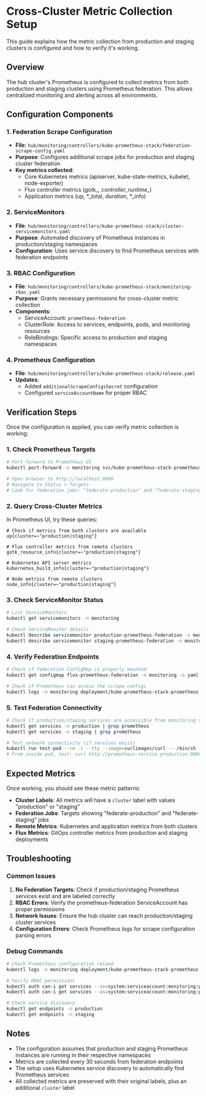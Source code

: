 # Cross-Cluster Metric Collection Setup

This guide explains how the metric collection from production and staging clusters is configured and how to verify it's working.

## Overview

The hub cluster's Prometheus is configured to collect metrics from both production and staging clusters using Prometheus federation. This allows centralized monitoring and alerting across all environments.

## Configuration Components

### 1. Federation Scrape Configuration
- **File**: `hub/monitoring/controllers/kube-prometheus-stack/federation-scrape-config.yaml`
- **Purpose**: Configures additional scrape jobs for production and staging cluster federation
- **Key metrics collected**:
  - Core Kubernetes metrics (apiserver, kube-state-metrics, kubelet, node-exporter)
  - Flux controller metrics (gotk_*, controller_runtime_*)
  - Application metrics (up, *_total, *_duration_*, *_info)

### 2. ServiceMonitors
- **File**: `hub/monitoring/controllers/kube-prometheus-stack/cluster-servicemonitors.yaml`
- **Purpose**: Automated discovery of Prometheus instances in production/staging namespaces
- **Configuration**: Uses service discovery to find Prometheus services with federation endpoints

### 3. RBAC Configuration
- **File**: `hub/monitoring/controllers/kube-prometheus-stack/monitoring-rbac.yaml`
- **Purpose**: Grants necessary permissions for cross-cluster metric collection
- **Components**:
  - ServiceAccount: `prometheus-federation`
  - ClusterRole: Access to services, endpoints, pods, and monitoring resources
  - RoleBindings: Specific access to production and staging namespaces

### 4. Prometheus Configuration
- **File**: `hub/monitoring/controllers/kube-prometheus-stack/release.yaml`
- **Updates**: 
  - Added `additionalScrapeConfigsSecret` configuration
  - Configured `serviceAccountName` for proper RBAC

## Verification Steps

Once the configuration is applied, you can verify metric collection is working:

### 1. Check Prometheus Targets
```bash
# Port-forward to Prometheus UI
kubectl port-forward -n monitoring svc/kube-prometheus-stack-prometheus 9090:9090

# Open browser to http://localhost:9090
# Navigate to Status > Targets
# Look for federation jobs: "federate-production" and "federate-staging"
```

### 2. Query Cross-Cluster Metrics
In Prometheus UI, try these queries:

```promql
# Check if metrics from both clusters are available
up{cluster=~"production|staging"}

# Flux controller metrics from remote clusters
gotk_resource_info{cluster=~"production|staging"}

# Kubernetes API server metrics
kubernetes_build_info{cluster=~"production|staging"}

# Node metrics from remote clusters
node_info{cluster=~"production|staging"}
```

### 3. Check ServiceMonitor Status
```bash
# List ServiceMonitors
kubectl get servicemonitors -n monitoring

# Check ServiceMonitor details
kubectl describe servicemonitor production-prometheus-federation -n monitoring
kubectl describe servicemonitor staging-prometheus-federation -n monitoring
```

### 4. Verify Federation Endpoints
```bash
# Check if federation ConfigMap is properly mounted
kubectl get configmap flux-prometheus-federation -n monitoring -o yaml

# Check if Prometheus can access the scrape configs
kubectl logs -n monitoring deployment/kube-prometheus-stack-prometheus -c prometheus
```

### 5. Test Federation Connectivity
```bash
# Check if production/staging services are accessible from monitoring namespace
kubectl get services -n production | grep prometheus
kubectl get services -n staging | grep prometheus

# Test network connectivity (if services exist)
kubectl run test-pod --rm -i --tty --image=curlimages/curl -- /bin/sh
# From inside pod, test: curl http://prometheus-service.production:9090/federate
```

## Expected Metrics

Once working, you should see these metric patterns:

- **Cluster Labels**: All metrics will have a `cluster` label with values "production" or "staging"
- **Federation Jobs**: Targets showing "federate-production" and "federate-staging" jobs
- **Remote Metrics**: Kubernetes and application metrics from both clusters
- **Flux Metrics**: GitOps controller metrics from production and staging deployments

## Troubleshooting

### Common Issues

1. **No Federation Targets**: Check if production/staging Prometheus services exist and are labeled correctly
2. **RBAC Errors**: Verify the prometheus-federation ServiceAccount has proper permissions
3. **Network Issues**: Ensure the hub cluster can reach production/staging cluster services
4. **Configuration Errors**: Check Prometheus logs for scrape configuration parsing errors

### Debug Commands

```bash
# Check Prometheus configuration reload
kubectl logs -n monitoring deployment/kube-prometheus-stack-prometheus -c config-reloader

# Verify RBAC permissions
kubectl auth can-i get services --as=system:serviceaccount:monitoring:prometheus-federation -n production
kubectl auth can-i get services --as=system:serviceaccount:monitoring:prometheus-federation -n staging

# Check service discovery
kubectl get endpoints -n production
kubectl get endpoints -n staging
```

## Notes

- The configuration assumes that production and staging Prometheus instances are running in their respective namespaces
- Metrics are collected every 30 seconds from federation endpoints
- The setup uses Kubernetes service discovery to automatically find Prometheus services
- All collected metrics are preserved with their original labels, plus an additional `cluster` label
